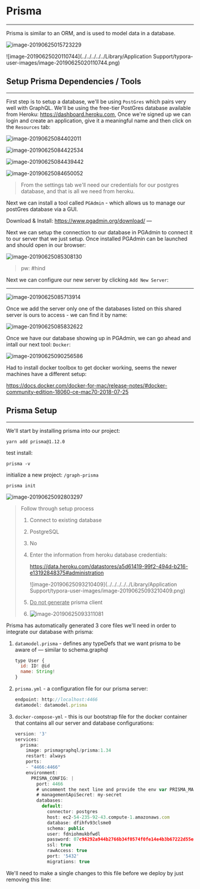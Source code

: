 # Prisma

---------------------------------

Prisma is similar to an ORM, and is used to model data in a database. 

![image-20190625015723229](http://ww4.sinaimg.cn/large/006tNc79ly1g4dd1h1hvfj30s20eotav.jpg)

![image-20190625020110744](../../../../../Library/Application Support/typora-user-images/image-20190625020110744.png)



## Setup Prisma Dependencies / Tools

---------------------------------

First step is to setup a database, we'll be using `PostGres` which pairs very well with GraphQL. We'll be using the free-tier PostGres database available from Heroku: https://dashboard.heroku.com, Once we're signed up we can login and create an application, give it a meaningful name and then click on the `Resources` tab:

![image-20190625084402011](http://ww3.sinaimg.cn/large/006tNc79ly1g4doskj9gsj30z10fmwg9.jpg)

![image-20190625084422534](http://ww2.sinaimg.cn/large/006tNc79ly1g4doswn2vnj310d09zt9i.jpg)

![image-20190625084439442](http://ww4.sinaimg.cn/large/006tNc79ly1g4dot80j6nj30y10ckmzd.jpg)

![image-20190625084650052](http://ww2.sinaimg.cn/large/006tNc79ly1g4dovh1slqj313b0hlac6.jpg)

> From the settings tab we'll need our credentials for our postgres database, and that is all we need from heroku.



Next we can install a tool called `PGAdmin` - which allows us to manage our postGres database via a GUI.

Download & Install: https://www.pgadmin.org/download/ — 

Next we can setup the connection to our database in PGAdmin to connect it to our server that we just setup. Once installed PGAdmin can be launched and should open in our browser:

![image-20190625085308130](http://ww2.sinaimg.cn/large/006tNc79ly1g4dp218cvlj313g0irtct.jpg)

> pw: #hind 

Next we can configure our new server by clicking `Add New Server`: 

---------------------------------

![image-20190625085713914](http://ww4.sinaimg.cn/large/006tNc79ly1g4dp6a69syj30ne0haq5q.jpg)

Once we add the server only one of the databases listed on this shared server is ours to access - we can find it by name:

![image-20190625085832622](http://ww3.sinaimg.cn/large/006tNc79ly1g4dp7ndk0tj30hi0cfwgo.jpg)



Once we have our database showing up in PGAdmin, we can go ahead and intall our next tool: `Docker`: 

![image-20190625090256586](http://ww4.sinaimg.cn/large/006tNc79ly1g4dpt5ka7ij30fh0i9wh9.jpg)

Had to install docker toolbox to get docker working, seems the newer machines have a different setup:

https://docs.docker.com/docker-for-mac/release-notes/#docker-community-edition-18060-ce-mac70-2018-07-25



## Prisma Setup

---------------------------------

We'll start by installing prisma into our project:

```shell
yarn add prisma@1.12.0
```

test install:

```shell
prisma -v
```

initialize a new project: `/graph-prisma`

```shell
prisma init
```

![image-20190625092803297](http://ww2.sinaimg.cn/large/006tNc79ly1g4dq2cmxk4j30ha05daan.jpg)

>  Follow through setup process
>
> 1. Connect to existing database
>
> 2. PostgreSQL
>
> 3. No
>
> 4. Enter the information from heroku database credentials: 
>
>    https://data.heroku.com/datastores/a5d61419-99f2-494d-b216-e13192848375#administration
>
>    ![image-20190625093210409](../../../../../Library/Application Support/typora-user-images/image-20190625093210409.png)
>
> 5. <u>Do not generate</u> prisma client
>
> 6. ![image-20190625093311081](http://ww2.sinaimg.cn/large/006tNc79ly1g4dq7omwe9j30cd0bdjsu.jpg)



Prisma has automatically generated 3 core files we'll need in order to integrate our database with prisma:

1. `datamodel.prisma` - defines any typeDefs that we want prisma to be aware of — similar to schema.graphql

   ```js
   type User {
     id: ID! @id
     name: String!
   }
   ```

2. `prisma.yml` - a configuration file for our prisma server: 

   ```js
   endpoint: http://localhost:4466
   datamodel: datamodel.prisma
   ```

3. `docker-compose-yml` - this is our bootstrap file for the docker container that contains all our server and database configurations:

   ```js
   version: '3'
   services:
     prisma:
       image: prismagraphql/prisma:1.34
       restart: always
       ports:
       - "4466:4466"
       environment:
         PRISMA_CONFIG: |
           port: 4466
           # uncomment the next line and provide the env var PRISMA_MANAGEMENT_API_SECRET=my-secret to activate cluster security
           # managementApiSecret: my-secret
           databases:
             default:
               connector: postgres
               host: ec2-54-235-92-43.compute-1.amazonaws.com
               database: dfihfv93clsme0
               schema: public
               user: fdniohmukbfwdl
               password: 07c96292a944b2766b34f0574f0fe14e4b3b67222d55e6975275aafa6e7a6c58
               ssl: true
               rawAccess: true
               port: '5432'
               migrations: true
   ```



We'll need to make a single changes to this file before we deploy by just removing this line:

```js

```


